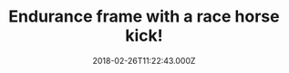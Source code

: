 ---
campaign-uuid: "c-770d09ae-dd79-4d1b-9eaf-97b2f65419c4"
type: "Offer"
category: "Offer"
date: "2018-02-26T11:22:43.000Z"
end-date: "2018-05-31T23:59:00.000Z"
disable-form: false
is_promoted: false
has_entry_page: false
title: "Endurance frame with a race horse kick!"
competition-description: "<p>Summer is fast approaching and that means… perfect time\
  \ for a bargain! If you like technology and innovation, Cannondale Synapse 105 has\
  \ it all! and now, the price has been slashed by almost £700!\r\nComfortable sportive\
  \ position, Light weight, Smooth ride, Versatility and Value in equal measure! Canndondale\
  \ Synapse 105 is hard to beat!</p> \r\n<p>Get it now and enjoy all of the new features!</p>"
banner-img: "https://assets.expresslyapp.com/asset-a6cc2859-a8c7-4ed2-9def-cfe758724d18.jpg"
logo-left-href: "http://www.cannondale.com/en/Europe"
logo-left-image: "https://assets.expresslyapp.com/9c8396c8-c968-495c-9836-16551a619a00-thumb.png"
logo-left-title: "Cannondale"
has-winner: false
---